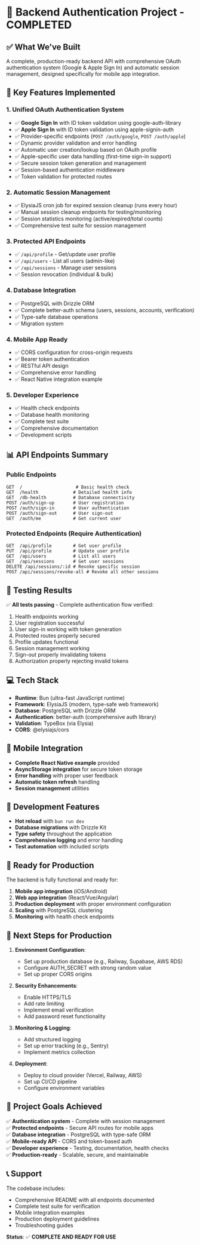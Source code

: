 # 🎉 Backend Authentication Project - COMPLETED

## ✅ What We've Built

A complete, production-ready backend API with comprehensive OAuth authentication system (Google & Apple Sign In) and automatic session management, designed specifically for mobile app integration.

## 🚀 Key Features Implemented

### 1. **Unified OAuth Authentication System**
- ✅ **Google Sign In** with ID token validation using google-auth-library
- ✅ **Apple Sign In** with ID token validation using apple-signin-auth
- ✅ Provider-specific endpoints (`POST /auth/google`, `POST /auth/apple`)
- ✅ Dynamic provider validation and error handling
- ✅ Automatic user creation/lookup based on OAuth profile
- ✅ Apple-specific user data handling (first-time sign-in support)
- ✅ Secure session token generation and management
- ✅ Session-based authentication middleware
- ✅ Token validation for protected routes

### 2. **Automatic Session Management**
- ✅ ElysiaJS cron job for expired session cleanup (runs every hour)
- ✅ Manual session cleanup endpoints for testing/monitoring
- ✅ Session statistics monitoring (active/expired/total counts)
- ✅ Comprehensive test suite for session management

### 3. **Protected API Endpoints**
- ✅ `/api/profile` - Get/update user profile
- ✅ `/api/users` - List all users (admin-like)
- ✅ `/api/sessions` - Manage user sessions
- ✅ Session revocation (individual & bulk)

### 4. **Database Integration**
- ✅ PostgreSQL with Drizzle ORM
- ✅ Complete better-auth schema (users, sessions, accounts, verification)
- ✅ Type-safe database operations
- ✅ Migration system

### 4. **Mobile App Ready**
- ✅ CORS configuration for cross-origin requests
- ✅ Bearer token authentication
- ✅ RESTful API design
- ✅ Comprehensive error handling
- ✅ React Native integration example

### 5. **Developer Experience**
- ✅ Health check endpoints
- ✅ Database health monitoring
- ✅ Complete test suite
- ✅ Comprehensive documentation
- ✅ Development scripts

## 📊 API Endpoints Summary

### Public Endpoints
```
GET  /                    # Basic health check
GET  /health             # Detailed health info
GET  /db-health          # Database connectivity
POST /auth/sign-up       # User registration
POST /auth/sign-in       # User authentication
POST /auth/sign-out      # User sign-out
GET  /auth/me            # Get current user
```

### Protected Endpoints (Require Authentication)
```
GET  /api/profile        # Get user profile
PUT  /api/profile        # Update user profile
GET  /api/users          # List all users
GET  /api/sessions       # Get user sessions
DELETE /api/sessions/:id # Revoke specific session
POST /api/sessions/revoke-all # Revoke all other sessions
```

## 🧪 Testing Results

✅ **All tests passing** - Complete authentication flow verified:
1. Health endpoints working
2. User registration successful
3. User sign-in working with token generation
4. Protected routes properly secured
5. Profile updates functional
6. Session management working
7. Sign-out properly invalidating tokens
8. Authorization properly rejecting invalid tokens

## 💻 Tech Stack

- **Runtime**: Bun (ultra-fast JavaScript runtime)
- **Framework**: ElysiaJS (modern, type-safe web framework)
- **Database**: PostgreSQL with Drizzle ORM
- **Authentication**: better-auth (comprehensive auth library)
- **Validation**: TypeBox (via Elysia)
- **CORS**: @elysiajs/cors

## 📱 Mobile Integration

- **Complete React Native example** provided
- **AsyncStorage integration** for secure token storage
- **Error handling** with proper user feedback
- **Automatic token refresh** handling
- **Session management** utilities

## 🔧 Development Features

- **Hot reload** with `bun run dev`
- **Database migrations** with Drizzle Kit
- **Type safety** throughout the application
- **Comprehensive logging** and error handling
- **Test automation** with included scripts

## 🚀 Ready for Production

The backend is fully functional and ready for:
1. **Mobile app integration** (iOS/Android)
2. **Web app integration** (React/Vue/Angular)
3. **Production deployment** with proper environment configuration
4. **Scaling** with PostgreSQL clustering
5. **Monitoring** with health check endpoints

## 📝 Next Steps for Production

1. **Environment Configuration**:
   - Set up production database (e.g., Railway, Supabase, AWS RDS)
   - Configure AUTH_SECRET with strong random value
   - Set up proper CORS origins

2. **Security Enhancements**:
   - Enable HTTPS/TLS
   - Add rate limiting
   - Implement email verification
   - Add password reset functionality

3. **Monitoring & Logging**:
   - Add structured logging
   - Set up error tracking (e.g., Sentry)
   - Implement metrics collection

4. **Deployment**:
   - Deploy to cloud provider (Vercel, Railway, AWS)
   - Set up CI/CD pipeline
   - Configure environment variables

## 🎯 Project Goals Achieved

✅ **Authentication system** - Complete with session management  
✅ **Protected endpoints** - Secure API routes for mobile apps  
✅ **Database integration** - PostgreSQL with type-safe ORM  
✅ **Mobile-ready API** - CORS and token-based auth  
✅ **Developer experience** - Testing, documentation, health checks  
✅ **Production-ready** - Scalable, secure, and maintainable  

## 📞 Support

The codebase includes:
- Comprehensive README with all endpoints documented
- Complete test suite for verification
- Mobile integration examples
- Production deployment guidelines
- Troubleshooting guides

**Status**: ✅ **COMPLETE AND READY FOR USE**
